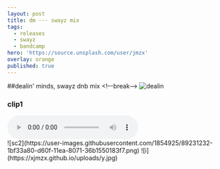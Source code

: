 ```yaml
---
layout: post
title: dm ··· swayz mix
tags:
  - releases
  - swayz
  - bandcamp
hero: 'https://source.unsplash.com/user/jmzx'
overlay: orange
published: true
---
```

##dealin' minds, swayz dnb mix
<!–-break-–>
![dealin](https://user-images.githubusercontent.com/1854925/89131333-3a393780-d536-11ea-840a-95f59ea1cc20.png)
<article>
	<div class="cont">
		<h3>clip1</h3>
	</div>
	<audio class="audio" controls="controls">
		<source type="audio/mpeg" src="https://www.jmzx.uk/uploads/audio/03_Dealin_Minds_(Swayz_Dnb_Cut).m4a?_=1">
	</audio>
</article>
![sc2](https://user-images.githubusercontent.com/1854925/89231232-1bf33a80-d60f-11ea-8071-36b1550183f7.png)
![i](https://xjmzx.github.io/uploads/y.jpg)
